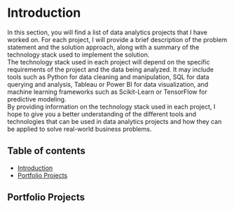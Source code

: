 # Introduction
In this section, you will find a list of data analytics projects that I have worked on. For each project, I will provide a brief description of the problem statement and the solution approach, along with a summary of the technology stack used to implement the solution.  
The technology stack used in each project will depend on the specific requirements of the project and the data being analyzed. It may include tools such as Python for data cleaning and manipulation, SQL for data querying and analysis, Tableau or Power BI for data visualization, and machine learning frameworks such as Scikit-Learn or TensorFlow for predictive modeling.  
By providing information on the technology stack used in each project, I hope to give you a better understanding of the different tools and technologies that can be used in data analytics projects and how they can be applied to solve real-world business problems.   

## Table of contents
- [Introduction](#Introduction)
- [Portfolio Projects](#Portfolio-projects)

## Portfolio Projects

